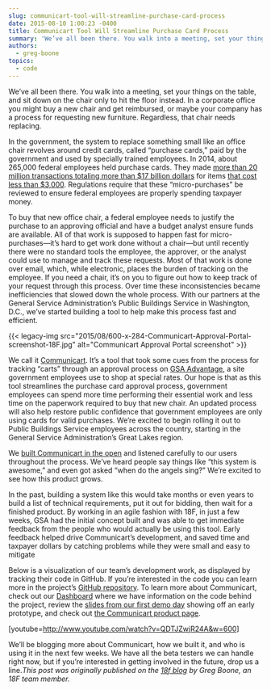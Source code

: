 ```yaml
---
slug: communicart-tool-will-streamline-purchase-card-process
date: 2015-08-10 1:00:23 -0400
title: Communicart Tool Will Streamline Purchase Card Process
summary: 'We’ve all been there. You walk into a meeting, set your things on the table, and sit down on the chair only to hit the floor instead. In a corporate office you might buy a new chair and get reimbursed, or maybe your company has a process for requesting new furniture. Regardless, that chair needs'
authors:
  - greg-boone
topics:
  - code
---
```


We’ve all been there. You walk into a meeting, set your things on the table, and sit down on the chair only to hit the floor instead. In a corporate office you might buy a new chair and get reimbursed, or maybe your company has a process for requesting new furniture. Regardless, that chair needs replacing.

In the government, the system to replace something small like an office chair revolves around credit cards, called “purchase cards,” paid by the government and used by specially trained employees. In 2014, about 265,000 federal employees held purchase cards. They made [more than 20 million transactions totaling more than $17 billion dollars](https://smartpay.gsa.gov/about-gsa-smartpay/program-statistics) for items [that cost less than $3,000](https://smartpay.gsa.gov/program-coordinators/smartpay-charge-cards/purchase-card/how-it-works). Regulations require that these “micro-purchases” be reviewed to ensure federal employees are properly spending taxpayer money.

To buy that new office chair, a federal employee needs to justify the purchase to an approving official and have a budget analyst ensure funds are available. All of that work is supposed to happen fast for micro-purchases—it’s hard to get work done without a chair—but until recently there were no standard tools the employee, the approver, or the analyst could use to manage and track these requests. Most of that work is done over email, which, while electronic, places the burden of tracking on the employee. If you need a chair, it’s on you to figure out how to keep track of your request through this process. Over time these inconsistencies became inefficiencies that slowed down the whole process. With our partners at the General Service Administration&#8217;s Public Buildings Service in Washington, D.C., we’ve started building a tool to help make this process fast and efficient.

{{< legacy-img src="2015/08/600-x-284-Communicart-Approval-Portal-screenshot-18F.jpg" alt="Communicart Approval Portal screenshot" >}}

We call it [Communicart](https://18f.gsa.gov/dashboard/project/C2/). It’s a tool that took some cues from the process for tracking “carts” through an approval process on [GSA Advantage](https://www.gsaadvantage.gov/advantage/main/start_page.do), a site government employees use to shop at special rates. Our hope is that as this tool streamlines the purchase card approval process, government employees can spend more time performing their essential work and less time on the paperwork required to buy that new chair. An updated process will also help restore public confidence that government employees are only using cards for valid purchases. We’re excited to begin rolling it out to Public Buildings Service employees across the country, starting in the General Service Administration’s Great Lakes region.

We [built Communicart in the open](https://github.com/18f/C2) and listened carefully to our users throughout the process. We’ve heard people say things like “this system is awesome,” and even got asked “when do the angels sing?” We’re excited to see how this product grows.

In the past, building a system like this would take months or even years to build a list of technical requirements, put it out for bidding, then wait for a finished product. By working in an agile fashion with 18F, in just a few weeks, GSA had the initial concept built and was able to get immediate feedback from the people who would actually be using this tool. Early feedback helped drive Communicart’s development, and saved time and taxpayer dollars by catching problems while they were small and easy to mitigate

Below is a visualization of our team’s development work, as displayed by tracking their code in GitHub. If you’re interested in the code you can learn more in the project’s [GitHub repository](https://github.com/18f/C2). To learn more about Communicart, check out our [Dashboard](https://18f.gsa.gov/dashboard/project/C2/) where we have information on the code behind the project, review the [slides from our first demo day](https://speakerdeck.com/18f/cap-communicart-18f-demo-day-9-may-2014) showing off an early prototype, and check out [the Communicart product page](https://cap.18f.gov/).

[youtube=http://www.youtube.com/watch?v=QDTJZwjR24A&w=600]

We’ll be blogging more about Communicart, how we built it, and who is using it in the next few weeks. We have all the beta testers we can handle right now, but if you’re interested in getting involved in the future, drop us a line._This post was originally published on the [18f blog](https://18f.gsa.gov/blog/) by Greg Boone, an 18F team member._